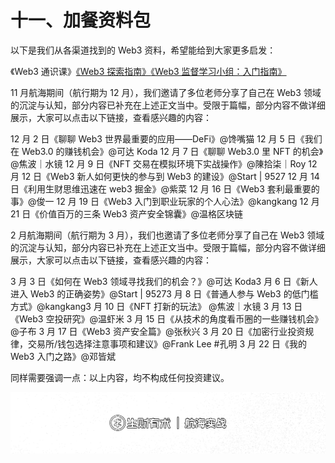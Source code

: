# 十一、加餐资料包

以下是我们从各渠道找到的 Web3 资料，希望能给到大家更多启发：

《Web3 通识课》[《Web3 探索指南》](https://tungsten-collar-503.notion.site/Web3-d43723a0ba4745069f5580a6f1c98a71)[《Web3 监督学习小组：入门指南》](https://kokii-luo.notion.site/94bcc600b6d547bbb6c8da5a41fbb853)

11 月航海期间（航行期为 12 月），我们邀请了多位老师分享了自己在 Web3 领域的沉淀与认知，部分内容已补充在上述正文当中。受限于篇幅，部分内容不做详细展示，大家可以点击以下链接，查看感兴趣的内容：

12 月 2 日《聊聊 Web3 世界最重要的应用——DeFi》@馋嘴猫 12 月 5 日《我们在 Web3.0 的赚钱机会》@可达 Koda 12 月 7 日《聊聊 Web3.0 里 NFT 的机会》@焦波｜水镜 12 月 9 日《NFT 交易在模拟环境下实战操作》@陳拾柒｜Roy 12 月 12 日《Web3 新人如何更快的参与到 Web3 的建设》@Start | 9527 12 月 14 日《利用生财思维迅速在 web3 掘金》@紫菜 12 月 16 日《Web3 套利最重要的事》@俊一 12 月 19 日《Web3 入门到职业玩家的个人心法》@kangkang 12 月 21 日《价值百万的三条 Web3 资产安全锦囊》@温格区块链

2 月航海期间（航行期为 3 月），我们也邀请了多位老师分享了自己在 Web3 领域的沉淀与认知，部分内容已补充在上述正文当中。受限于篇幅，部分内容不做详细展示，大家可以点击以下链接，查看感兴趣的内容：

3 月 3 日《如何在 Web3 领域寻找我们的机会？》@可达 Koda3 月 6 日《新人进入 Web3 的正确姿势》@Start | 95273 月 8 日《普通人参与 Web3 的低门槛方式》@kangkang3 月 10 日《NFT 打新的玩法》 @焦波｜水镜 3 月 13 日《Web3 空投研究》@温虾米 3 月 15 日《从技术的角度看币圈的一些赚钱机会》@子布 3 月 17 日《Web3 资产安全篇》@张秋兴 3 月 20 日《加密行业投资规律，交易所/钱包选择注意事项和建议》@Frank Lee #孔明 3 月 22 日《我的 Web3 入门之路》@邓皆斌

同样需要强调一点：以上内容，均不构成任何投资建议。

![](img/16a28b0424dca6d0c4142e5910d9b497.png)